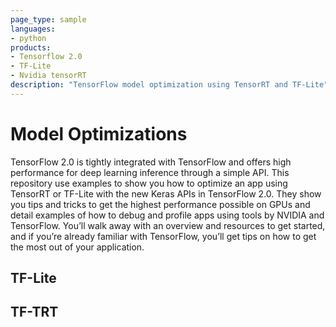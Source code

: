 ```yaml
---
page_type: sample
languages:
- python
products:
- Tensorflow 2.0
- TF-Lite
- Nvidia tensorRT
description: "TensorFlow model optimization using TensorRT and TF-Lite"
---
```


# Model Optimizations

TensorFlow 2.0 is tightly integrated with TensorFlow and offers high performance for deep learning inference through a simple API. This repository use examples to show you how to optimize an app using TensorRT or TF-Lite with the new Keras APIs in TensorFlow 2.0. They show you tips and tricks to get the highest performance possible on GPUs and detail examples of how to debug and profile apps using tools by NVIDIA and TensorFlow. You’ll walk away with an overview and resources to get started, and if you’re already familiar with TensorFlow, you’ll get tips on how to get the most out of your application.

## TF-Lite

## TF-TRT